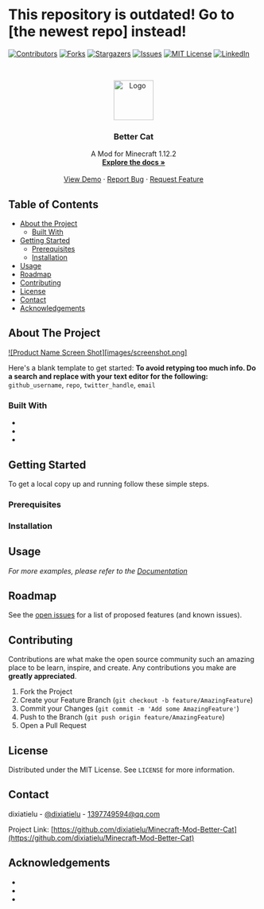 <!--
*** Thanks for checking out this README Template. If you have a suggestion that would
*** make this better, please fork the repo and create a pull request or simply open
*** an issue with the tag "enhancement".
*** Thanks again! Now go create something AMAZING! :D
***
***
***
*** To avoid retyping too much info. Do a search and replace for the following:
*** github_username, repo, twitter_handle, email
-->





<!-- PROJECT SHIELDS -->
<!--
*** I'm using markdown "reference style" links for readability.
*** Reference links are enclosed in brackets [ ] instead of parentheses ( ).
*** See the bottom of this document for the declaration of the reference variables
*** for contributors-url, forks-url, etc. This is an optional, concise syntax you may use.
*** https://www.markdownguide.org/basic-syntax/#reference-style-links
-->
# This repository is outdated! Go to [the newest repo] instead!
[![Contributors](https://img.shields.io/github/contributors/dixiatielu/Minecraft-Mod-Better-Cat.svg?style=flat-square)](https://github.com/dixiatielu/Minecraft-Mod-Better-Cat/graphs/contributors)
[![Forks](https://img.shields.io/github/forks/dixiatielu/Minecraft-Mod-Better-Cat.svg?style=flat-square)](https://github.com/dixiatielu/Minecraft-Mod-Better-Cat/network/members)
[![Stargazers](https://img.shields.io/github/stars/dixiatielu/Minecraft-Mod-Better-Cat.svg?style=flat-square)](https://github.com/dixiatielu/Minecraft-Mod-Better-Cat/stargazers)
[![Issues](https://img.shields.io/github/issues/dixiatielu/Minecraft-Mod-Better-Cat.svg?style=flat-square)](https://github.com/dixiatielu/Minecraft-Mod-Better-Cat/issues)
[![MIT License](https://img.shields.io/github/license/dixiatielu/Minecraft-Mod-Better-Cat.svg?style=flat-square)](https://github.com/dixiatielu/Minecraft-Mod-Better-Cat/blob/master/LICENSE.txt)
[![LinkedIn](https://img.shields.io/badge/-LinkedIn-black.svg?style=flat-square&logo=linkedin&colorB=555)](https://linkedin.com/in/dixiatielu)



<!-- PROJECT LOGO -->
<br />
<p align="center">
  <a href="https://github.com/dixiatielu/Minecraft-Mod-Better-Cat">
    <img src="images/logo.png" alt="Logo" width="80" height="80">
  </a>

  <h3 align="center">Better Cat</h3>

  <p align="center">
    A Mod for Minecraft 1.12.2
    <br />
    <a href="https://github.com/dixiatielu/Minecraft-Mod-Better-Cat"><strong>Explore the docs »</strong></a>
    <br />
    <br />
    <a href="https://github.com/dixiatielu/Minecraft-Mod-Better-Cat">View Demo</a>
    ·
    <a href="https://github.com/dixiatielu/Minecraft-Mod-Better-Cat/issues">Report Bug</a>
    ·
    <a href="https://github.com/dixiatielu/Minecraft-Mod-Better-Cat/issues">Request Feature</a>
  </p>
</p>



<!-- TABLE OF CONTENTS -->
## Table of Contents

* [About the Project](#about-the-project)
  * [Built With](#built-with)
* [Getting Started](#getting-started)
  * [Prerequisites](#prerequisites)
  * [Installation](#installation)
* [Usage](#usage)
* [Roadmap](#roadmap)
* [Contributing](#contributing)
* [License](#license)
* [Contact](#contact)
* [Acknowledgements](#acknowledgements)



<!-- ABOUT THE PROJECT -->
## About The Project

[![Product Name Screen Shot][images/screenshot.png]](https://github.com/dixiatielu/Minecraft-Mod-Better-Cat)

Here's a blank template to get started:
**To avoid retyping too much info. Do a search and replace with your text editor for the following:**
`github_username`, `repo`, `twitter_handle`, `email`


### Built With

* []()
* []()
* []()



<!-- GETTING STARTED -->
## Getting Started

To get a local copy up and running follow these simple steps.

### Prerequisites



### Installation
 




<!-- USAGE EXAMPLES -->
## Usage

<!-- Use this space to show useful examples of how a project can be used. Additional screenshots, code examples and demos work well in this space. You may also link to more resources. -->

_For more examples, please refer to the [Documentation](https://github.com/dixiatielu/Minecraft-Mod-Better-Cat/wiki)_



<!-- ROADMAP -->
## Roadmap

See the [open issues](https://github.com/dixiatielu/Minecraft-Mod-Better-Cat/issues) for a list of proposed features (and known issues).



<!-- CONTRIBUTING -->
## Contributing

Contributions are what make the open source community such an amazing place to be learn, inspire, and create. Any contributions you make are **greatly appreciated**.

1. Fork the Project
2. Create your Feature Branch (`git checkout -b feature/AmazingFeature`)
3. Commit your Changes (`git commit -m 'Add some AmazingFeature'`)
4. Push to the Branch (`git push origin feature/AmazingFeature`)
5. Open a Pull Request



<!-- LICENSE -->
## License

Distributed under the MIT License. See `LICENSE` for more information.



<!-- CONTACT -->
## Contact

dixiatielu - [@dixiatielu](https://twitter.com/dixiatielu) - 1397749594@qq.com

Project Link: [https://github.com/dixiatielu/Minecraft-Mod-Better-Cat](https://github.com/dixiatielu/Minecraft-Mod-Better-Cat)



<!-- ACKNOWLEDGEMENTS -->
## Acknowledgements

* []()
* []()
* []()





<!-- MARKDOWN LINKS & IMAGES -->
<!-- https://www.markdownguide.org/basic-syntax/#reference-style-links -->
<!-- [contributors-shield]: https://img.shields.io/github/contributors/dixiatielu/Minecraft-Mod-Better-Cat.svg?style=flat-square
[contributors-url]: https://github.com/dixiatielu/Minecraft-Mod-Better-Cat/graphs/contributors
[forks-shield]: https://img.shields.io/github/forks/dixiatielu/Minecraft-Mod-Better-Cat.svg?style=flat-square
[forks-url]: https://github.com/dixiatielu/Minecraft-Mod-Better-Cat/network/members
[stars-shield]: https://img.shields.io/github/stars/dixiatielu/Minecraft-Mod-Better-Cat.svg?style=flat-square
[stars-url]: https://github.com/dixiatielu/Minecraft-Mod-Better-Cat/stargazers
[issues-shield]: https://img.shields.io/github/issues/dixiatielu/Minecraft-Mod-Better-Cat.svg?style=flat-square
[issues-url]: https://github.com/dixiatielu/Minecraft-Mod-Better-Cat/issues
[license-shield]: https://img.shields.io/github/license/dixiatielu/Minecraft-Mod-Better-Cat.svg?style=flat-square
[license-url]: https://github.com/dixiatielu/Minecraft-Mod-Better-Cat/blob/master/LICENSE.txt
[linkedin-shield]: https://img.shields.io/badge/-LinkedIn-black.svg?style=flat-square&logo=linkedin&colorB=555
[linkedin-url]: https://linkedin.com/in/dixiatielu
[product-screenshot]: images/screenshot.png -->

